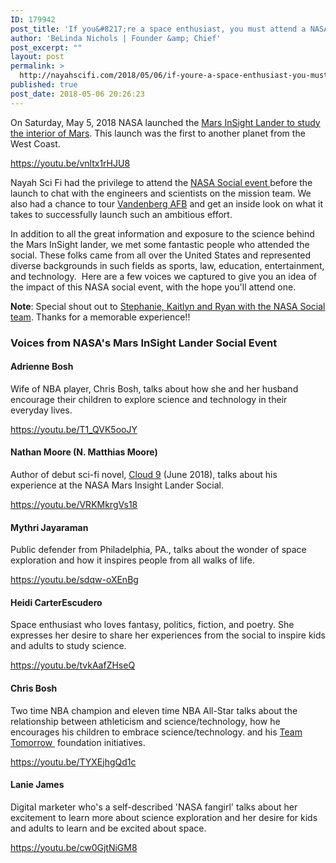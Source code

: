 ```yaml
---
ID: 179942
post_title: 'If you&#8217;re a space enthusiast, you must attend a NASA social event!'
author: 'BeLinda Nichols | Founder &amp; Chief'
post_excerpt: ""
layout: post
permalink: >
  http://nayahscifi.com/2018/05/06/if-youre-a-space-enthusiast-you-must-attend-a-nasa-social-event/
published: true
post_date: 2018-05-06 20:26:23
---
```

On Saturday, May 5, 2018 NASA launched the <a href="https://www.nasa.gov/mission_pages/insight/main/index.html">Mars InSight Lander to study the interior of Mars</a>. This launch was the first to another planet from the West Coast.

https://youtu.be/vnltx1rHJU8

Nayah Sci Fi had the privilege to attend the <a href="https://www.nasa.gov/connect/social/">NASA Social event </a>before the launch to chat with the engineers and scientists on the mission team. We also had a chance to tour <a href="http://www.spacearchive.info/vafbsked.htm">Vandenberg AFB</a> and get an inside look on what it takes to successfully launch such an ambitious effort.

In addition to all the great information and exposure to the science behind the Mars InSight lander, we met some fantastic people who attended the social. These folks came from all over the United States and represented diverse backgrounds in such fields as sports, law, education, entertainment, and technology.  Here are a few voices we captured to give you an idea of the impact of this NASA social event, with the hope you'll attend one.

<strong>Note</strong>: Special shout out to <a href="https://twitter.com/NASASocial">Stephanie, Kaitlyn and Ryan with the NASA Social team</a>. Thanks for a memorable experience!!
<h3>Voices from NASA's Mars InSight Lander Social Event</h3>
<h4>Adrienne Bosh</h4>
Wife of NBA player, Chris Bosh, talks about how she and her husband encourage their children to explore science and technology in their everyday lives.

https://youtu.be/T1_QVK5ooJY
<h4></h4>
<h4>Nathan Moore (N. Matthias Moore)</h4>
Author of debut sci-fi novel, <a href="https://youtu.be/b9wsr8AjEH4">Cloud 9</a> (June 2018), talks about his experience at the NASA Mars Insight Lander Social.

https://youtu.be/VRKMkrgVs18
<h4></h4>
<h4>Mythri Jayaraman</h4>
Public defender from Philadelphia, PA., talks about the wonder of space exploration and how it inspires people from all walks of life.

https://youtu.be/sdqw-oXEnBg
<h4></h4>
<h4>Heidi CarterEscudero</h4>
Space enthusiast who loves fantasy, politics, fiction, and poetry. She expresses her desire to share her experiences from the social to inspire kids and adults to study science.

https://youtu.be/tvkAafZHseQ
<h4></h4>
<h4>Chris Bosh</h4>
Two time NBA champion and eleven time NBA All-Star talks about the relationship between athleticism and science/technology, how he encourages his children to embrace science/technology. and his <a href="https://www.gettyimages.com/photos/chris-bosh-and-team-tomorrow-inc?sort=mostpopular&amp;mediatype=photography&amp;phrase=chris%20bosh%20and%20team%20tomorrow%20inc">Team Tomorrow </a> foundation initiatives.

https://youtu.be/TYXEjhgQd1c
<h4></h4>
<h4>Lanie James</h4>
Digital marketer who's a self-described 'NASA fangirl' talks about her excitement to learn more about science exploration and her desire for kids and adults to learn and be excited about space.

https://youtu.be/cw0GjtNiGM8